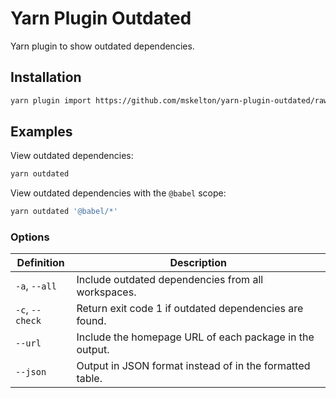 # Yarn Plugin Outdated

Yarn plugin to show outdated dependencies.

## Installation

```sh
yarn plugin import https://github.com/mskelton/yarn-plugin-outdated/raw/v2.1.2/bundles/@yarnpkg/plugin-outdated.js
```

## Examples

View outdated dependencies:

```sh
yarn outdated
```

View outdated dependencies with the `@babel` scope:

```sh
yarn outdated '@babel/*'
```

### Options

| Definition      | Description                                              |
| --------------- | -------------------------------------------------------- |
| `-a`, `--all`   | Include outdated dependencies from all workspaces.       |
| `-c`, `--check` | Return exit code 1 if outdated dependencies are found.   |
| `--url`         | Include the homepage URL of each package in the output.  |
| `--json`        | Output in JSON format instead of in the formatted table. |
